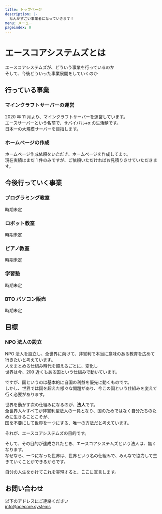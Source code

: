 ```yaml
---
title: トップページ
description: |-
  なんかすごい事業者になっていきます！
menu: メニュー
pageindex: 0
---
```


# エースコアシステムズとは

エースコアシステムズが、どういう事業を行っているのか  
そして、今後どういった事業展開をしていくのか

## 行っている事業

### マインクラフトサーバーの運営

2020 年 11 月より、マインクラフトサーバーを運営しています。  
エースサーバーという名前で、サバイバル+α の生活鯖です。  
日本一の大規模サーバーを目指します。

### ホームページの作成

ホームページ作成依頼をいただき、ホームページを作成してます。  
現在実績はまだ 1 件のみですが、ご依頼いただければお見積りさせていただきます。

## 今後行っていく事業

### プログラミング教室

時期未定

### ロボット教室

時期未定

### ピアノ教室

時期未定

### 学習塾

時期未定

### BTO パソコン販売

時期未定

## 目標

### NPO 法人の設立

NPO 法人を設立し、全世界に向けて、非営利で本当に意味のある教育を広めて行きたいと考えています。  
人をまとめる仕組み時代を超えるごとに、変化し  
世界は今、200 近くもある国という仕組みで動いています。

ですが、国というのは基本的に自国の利益を優先に動くものです。  
しかし、世界では国を超えた様々な問題があり、今この国という仕組みを変えて行く必要があります。

世界を動かす次の仕組みになるのが、**法人**です。  
全世界人々すべてが非営利型法人の一員となり、国のためではなく自分たちのために生きることこそが、  
国を不要にして世界を一つにする、唯一の方法だと考えています。

それが、エースコアシステムズの目的です。

そして、その目的が達成されたとき、エースコアシステムズという法人は、無くなります。  
なぜなら、一つになった世界は、世界という名の仕組みで、みんなで協力して生きていくことができるからです。

自分の人生をかけてこれを実現すると、ここに宣言します。

## お問い合わせ

以下のアドレスにご連絡ください  
info@acecore.systems